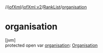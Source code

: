 //[iofXml](../../../index.md)/[iofXml.v2](../index.md)/[RankList](index.md)/[organisation](organisation.md)

# organisation

[jvm]\
protected open var [organisation](organisation.md): [Organisation](../-organisation/index.md)
